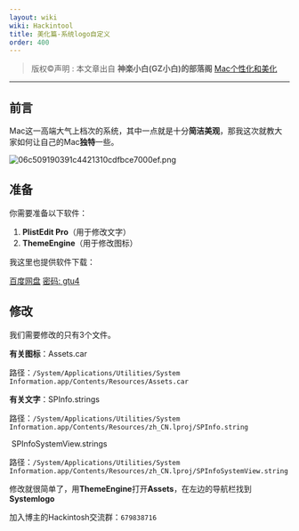 ```yaml
---
layout: wiki
wiki: Hackintool
title: 美化篇-系统logo自定义 
order: 400
---
```

> 版权©️声明 : 本文章出自 **神楽小白(GZ小白)的部落阁** [Mac个性化和美化](https://blog.gzxiaobai.cn/post/Mac个性化和美化)
------------

## 前言
Mac这一高端大气上档次的系统，其中一点就是十分**简洁美观**，那我这次就教大家如何让自己的Mac**独特**一些。
<!--more-->

![06c509190391c4421310cdfbce7000ef.png](http://fp1.fghrsh.net/2020/06/20/06c509190391c4421310cdfbce7000ef.png)

## 准备

你需要准备以下软件：

1. **PlistEdit Pro**（用于修改文字）
2. **ThemeEngine**（用于修改图标）

我这里也提供软件下载：

[百度网盘](https://pan.baidu.com/s/17To2wLbso5pXRWB32gfhQg)  <u>密码: gtu4</u>

## 修改

我们需要修改的只有3个文件。

**有关图标**：Assets.car

路径：`/System/Applications/Utilities/System Information.app/Contents/Resources/Assets.car`

**有关文字**：SPInfo.strings

路径：`/System/Applications/Utilities/System Information.app/Contents/Resources/zh_CN.lproj/SPInfo.string`               

​                  SPInfoSystemView.strings

路径：`/System/Applications/Utilities/System Information.app/Contents/Resources/zh_CN.lproj/SPInfoSystemView.string`

修改就很简单了，用**ThemeEngine**打开**Assets**，在左边的导航栏找到**Systemlogo**

加入博主的Hackintosh交流群：`679838716`
